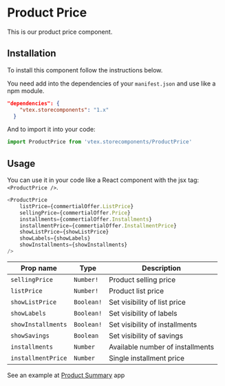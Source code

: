# Product Price

This is our product price component.

## Installation

To install this component follow the instructions below. 

You need add into the dependencies of your `manifest.json` and use like a npm module. 
```json 
"dependencies": {
    "vtex.storecomponents": "1.x"
  }
```

And to import it into your code: 

```js
import ProductPrice from 'vtex.storecomponents/ProductPrice'
```

## Usage

You can use it in your code like a React component with the jsx tag: `<ProductPrice />`. 

```js
<ProductPrice
    listPrice={commertialOffer.ListPrice}
    sellingPrice={commertialOffer.Price}
    installments={commertialOffer.Installments}
    installmentPrice={commertialOffer.InstallmentPrice}
    showListPrice={showListPrice}
    showLabels={showLabels}
    showInstallments={showInstallments}
/>
```

| Prop name          | Type       | Description                                                                 |
| ------------------ | ---------- | --------------------------------------------------------------------------- |
| `sellingPrice`     | `Number!`  | Product selling price                                                       |
| `listPrice`        | `Number!`  | Product list price                                                          |
| `showListPrice`    | `Boolean!` | Set visibility of list price                                                |
| `showLabels`       | `Boolean!` | Set visibility of labels                                                    |
| `showInstallments` | `Boolean!` | Set visibility of installments                                              |
| `showSavings`      | `Boolean`  | Set visibility of savings                                                   |
| `installments`     | `Number`   | Available number of installments                                            |
| `installmentPrice` | `Number`   | Single installment price                                                    |

See an example at [Product Summary](https://github.com/vtex-apps/product-summary/blob/master/react/ProductSummary.js#L84) app
